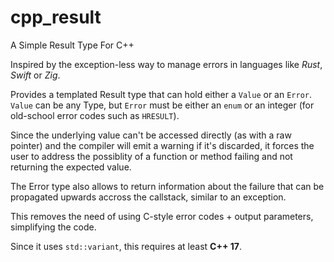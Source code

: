# cpp_result
A Simple Result Type For C++

Inspired by the exception-less way to manage errors in languages like *Rust*, *Swift* or *Zig*.

Provides a templated Result type that can hold either a `Value` or an `Error`.
`Value` can be any Type, but `Error` must be either an `enum` or an integer (for old-school
error codes such as `HRESULT`).

Since the underlying value can't be accessed directly (as with a raw pointer) and the compiler will
emit a warning if it's discarded, it forces the user to address the possiblity of a function or 
method failing and not returning the expected value.

The Error type also allows to return information about the failure that can be propagated upwards
accross the callstack, similar to an exception.

This removes the need of using C-style error codes + output parameters, simplifying the code.

Since it uses `std::variant`, this requires at least **C++ 17**.